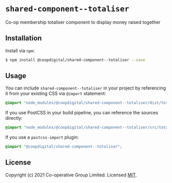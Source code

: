 # `shared-component--totaliser`
Co-op membership totaliser component to display money raised together

## Installation
Install via `npm`:
```bash
$ npm install @coopdigital/shared-component--totaliser --save
```

## Usage
You can include `shared-component--totaliser` in your project by referencing it from your existing CSS via `@import` statement:
```css
@import "node_modules/@coopdigital/shared-component--totaliser/dist/totaliser.css";
```

If you use PostCSS in your build pipeline, you can reference the sources directly:
```css
@import "node_modules/@coopdigital/shared-component--totaliser/src/totaliser.pcss";
```

If you use a `postcss-import` plugin:
```css
@import "@coopdigital/shared-component--totaliser";
```


## License
Copyright (c) 2021 Co-operative Group Limited.
Licensed [MIT](https://github.com/coopdigital/coop-frontend/blob/master/LICENSE).

